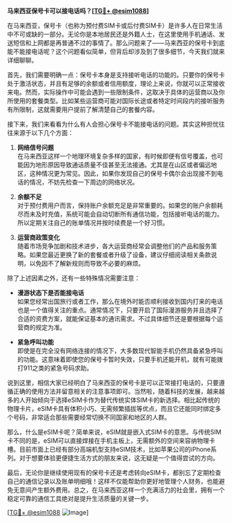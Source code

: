**马来西亚保号卡可以接电话吗？[[TG💪+ @esim1088](https://t.me/s/esim1088)]**

在马来西亚，保号卡（也称为预付费SIM卡或后付费SIM卡）是许多人在日常生活中不可或缺的一部分。无论你是本地居民还是外籍人士，在这里使用手机通话、发送短信和上网都是再普通不过的事情了。那么问题来了——马来西亚的保号卡到底能不能接电话呢？这个问题看似简单，但背后却涉及到了很多细节，今天我们就来详细聊聊。

首先，我们需要明确一点：保号卡本身是支持接听电话的功能的。只要你的保号卡处于激活状态，并且有足够的余额或者信用额度，理论上来说，你就可以正常接收来电。然而，实际操作中可能会遇到一些限制条件，这取决于具体的运营商以及你所使用的套餐类型。比如某些运营商可能对国际长途或者特定时间段内的接听服务有所限制，这就需要用户提前了解清楚自己的套餐内容。

接下来，我们来看看为什么有人会担心保号卡不能接电话的问题。其实这种担忧往往来源于以下几个方面：

1. **网络信号问题**  
   在马来西亚这样一个地理环境复杂多样的国家，有时候即便有信号覆盖，也可能因为地形原因导致通话质量不佳甚至无法接通。尤其是在山区或者偏远地区，这种情况更为常见。因此，如果你发现自己的保号卡偶尔会出现接不到电话的情况，不妨先检查一下周边的网络状况。

2. **余额不足**  
   对于预付费用户而言，保持账户余额充足是非常重要的。如果您的账户余额耗尽而未及时充值，系统可能会自动切断所有通信功能，包括接听电话的能力。所以定期关注自己的账单情况并按时续费是一个好习惯。

3. **运营商政策变化**  
   随着市场竞争加剧和技术进步，各大运营商经常会调整他们的产品和服务策略。如果您最近更换了新的套餐或者升级了设备，建议仔细阅读相关条款说明，以免因不了解新规则而导致不必要的麻烦。

除了上述因素之外，还有一些特殊情况需要注意：

- **漫游状态下是否能接电话**  
   如果您经常出国旅行或者工作，那么在境外时能否顺利接收到国内打来的电话也是一个值得关注的重点。通常情况下，只要开启了国际漫游服务并且选择了合适的资费方案，就能保证基本的通讯需求。不过具体细节还是要根据每个运营商的规定为准。

- **紧急呼叫功能**  
   即使是在完全没有网络连接的情况下，大多数现代智能手机仍然具备紧急呼叫的功能。这意味着即使您的保号卡暂时失效，只要手机还能开机，就有可能拨打911之类的紧急号码求助。

说到这里，相信大家已经明白了马来西亚的保号卡是可以正常接打电话的，只要遵循正确的使用方法并留意相关的注意事项即可。当然啦，随着科技的发展，越来越多的人开始倾向于选择eSIM卡作为替代传统实体SIM卡的新选择。相比起传统的物理卡片，eSIM卡具有体积小巧、无需频繁插拔等优点，而且它还能同时绑定多个号码，非常适合那些需要经常切换不同国家和地区的人群。

那么，什么是eSIM卡呢？简单来说，eSIM就是嵌入式SIM卡的意思。与传统SIM卡不同的是，eSIM可以直接焊接在手机主板上，无需额外的空间来容纳物理卡槽。目前市面上已经有部分高端机型支持eSIM技术，比如苹果公司的iPhone系列。对于想要体验更便捷生活方式的朋友来说，这无疑是一个值得尝试的方向。

最后，无论你是继续使用现有的保号卡还是考虑转向eSIM卡，都别忘了定期检查自己的通信记录以及账单明细哦！这样不仅能帮助你更好地管理个人财务，也能避免无意间产生额外费用。总之，在马来西亚这样一个充满活力的社会里，拥有一个稳定可靠的通信工具绝对是提升生活质量的关键一步。

[[TG💪+ @esim1088](https://t.me/s/esim1088) ![Image](https://i.postimg.cc/4NQfJmqS/Snipaste-2025-05-13-00-14-12.png)]